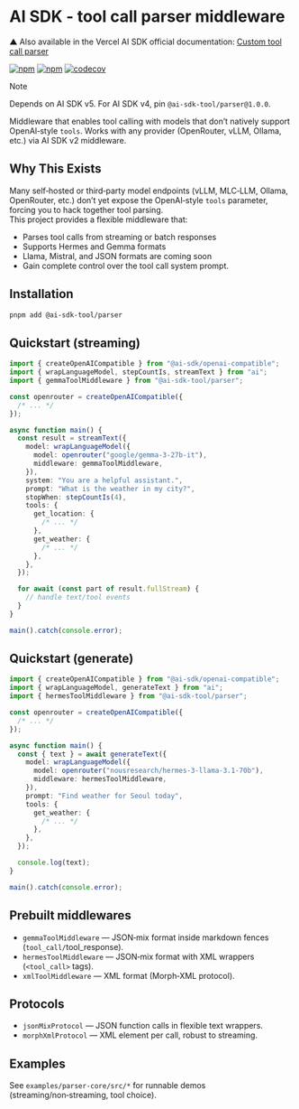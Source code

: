 # AI SDK - tool call parser middleware

▲ Also available in the Vercel AI SDK official documentation: [Custom tool call parser](https://ai-sdk.dev/docs/ai-sdk-core/middleware#custom-tool-call-parser)

[![npm](https://img.shields.io/npm/v/@ai-sdk-tool/parser)](https://www.npmjs.com/package/@ai-sdk-tool/parser)
[![npm](https://img.shields.io/npm/dt/@ai-sdk-tool/parser)](https://www.npmjs.com/package/@ai-sdk-tool/parser)
[![codecov](https://codecov.io/gh/minpeter/ai-sdk-tool-call-middleware/branch/main/graph/badge.svg)](https://codecov.io/gh/minpeter/ai-sdk-tool-call-middleware)

> [!NOTE]
> Depends on AI SDK v5. For AI SDK v4, pin `@ai-sdk-tool/parser@1.0.0`.

Middleware that enables tool calling with models that don’t natively support OpenAI‑style `tools`. Works with any provider (OpenRouter, vLLM, Ollama, etc.) via AI SDK v2 middleware.

## Why This Exists

Many self‑hosted or third‑party model endpoints (vLLM, MLC‑LLM, Ollama, OpenRouter, etc.) don’t yet expose the OpenAI‑style `tools` parameter, forcing you to hack together tool parsing.  
This project provides a flexible middleware that:

- Parses tool calls from streaming or batch responses
- Supports Hermes and Gemma formats
- Llama, Mistral, and JSON formats are coming soon
- Gain complete control over the tool call system prompt.

## Installation

```bash
pnpm add @ai-sdk-tool/parser
```

## Quickstart (streaming)

```typescript
import { createOpenAICompatible } from "@ai-sdk/openai-compatible";
import { wrapLanguageModel, stepCountIs, streamText } from "ai";
import { gemmaToolMiddleware } from "@ai-sdk-tool/parser";

const openrouter = createOpenAICompatible({
  /* ... */
});

async function main() {
  const result = streamText({
    model: wrapLanguageModel({
      model: openrouter("google/gemma-3-27b-it"),
      middleware: gemmaToolMiddleware,
    }),
    system: "You are a helpful assistant.",
    prompt: "What is the weather in my city?",
    stopWhen: stepCountIs(4),
    tools: {
      get_location: {
        /* ... */
      },
      get_weather: {
        /* ... */
      },
    },
  });

  for await (const part of result.fullStream) {
    // handle text/tool events
  }
}

main().catch(console.error);
```

## Quickstart (generate)

```typescript
import { createOpenAICompatible } from "@ai-sdk/openai-compatible";
import { wrapLanguageModel, generateText } from "ai";
import { hermesToolMiddleware } from "@ai-sdk-tool/parser";

const openrouter = createOpenAICompatible({
  /* ... */
});

async function main() {
  const { text } = await generateText({
    model: wrapLanguageModel({
      model: openrouter("nousresearch/hermes-3-llama-3.1-70b"),
      middleware: hermesToolMiddleware,
    }),
    prompt: "Find weather for Seoul today",
    tools: {
      get_weather: {
        /* ... */
      },
    },
  });

  console.log(text);
}

main().catch(console.error);
```

## Prebuilt middlewares

- `gemmaToolMiddleware` — JSON‑mix format inside markdown fences (`tool_call/`tool_response).
- `hermesToolMiddleware` — JSON‑mix format with XML wrappers (`<tool_call>` tags).
- `xmlToolMiddleware` — XML format (Morph‑XML protocol).

## Protocols

- `jsonMixProtocol` — JSON function calls in flexible text wrappers.
- `morphXmlProtocol` — XML element per call, robust to streaming.

## Examples

See `examples/parser-core/src/*` for runnable demos (streaming/non‑streaming, tool choice).
